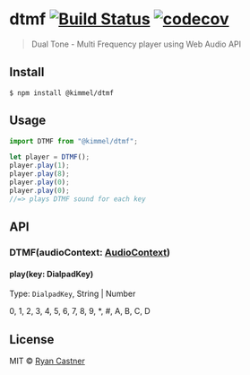 # dtmf [![Build Status](https://travis-ci.org/audiolion/dtmf.svg?branch=master)](https://travis-ci.org/audiolion/dtmf) [![codecov](https://codecov.io/gh/audiolion/dtmf/badge.svg?branch=master)](https://codecov.io/gh/audiolion/dtmf?branch=master)

> Dual Tone - Multi Frequency player using Web Audio API

## Install

```
$ npm install @kimmel/dtmf
```

## Usage

```js
import DTMF from "@kimmel/dtmf";

let player = DTMF();
player.play(1);
player.play(8);
player.play(0);
player.play(0);
//=> plays DTMF sound for each key
```

## API

### DTMF(audioContext: [AudioContext](https://developer.mozilla.org/en-US/docs/Web/API/AudioContext/AudioContext#Syntax))

#### play(key: DialpadKey)

Type: `DialpadKey`, String | Number

0, 1, 2, 3, 4, 5, 6, 7, 8, 9, \*, #, A, B, C, D

## License

MIT © [Ryan Castner](https://kimmel.com)
